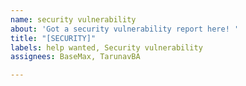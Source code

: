 ```yaml
---
name: security vulnerability
about: 'Got a security vulnerability report here! '
title: "[SECURITY]"
labels: help wanted, Security vulnerability
assignees: BaseMax, TarunavBA

---
```



